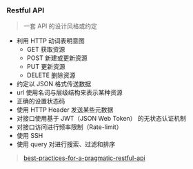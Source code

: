 ### Restful API

> 一套 API 的设计风格或约定

- 利用 HTTP 动词表明意图
  + GET    获取资源
  + POST   新建或更新资源
  + PUT    更新资源
  + DELETE 删除资源
- 约定以 JSON 格式传送数据
- url 使用名词与层级结构来表示某种资源
- 正确的设置状态码
- 使用 HTTP Header 发送某些元数据
- 对接口使用基于 JWT（JSON Web Token） 的无状态认证机制
- 对接口访问进行频率限制（Rate-limit）
- 使用 SSH
- 使用 query 对进行搜索、过滤和排序

> [best-practices-for-a-pragmatic-restful-api](http://www.vinaysahni.com/best-practices-for-a-pragmatic-restful-api)